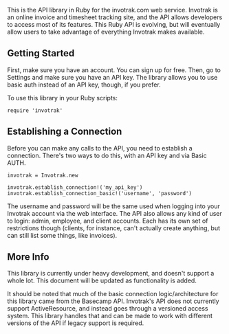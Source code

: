 This is the API library in Ruby for the invotrak.com web service.  Invotrak is an online invoice and timesheet tracking site, and the API allows developers to access most of its features.  This Ruby API is evolving, but will eventually allow users to take advantage of everything Invotrak makes available.

Getting Started
---------------
First, make sure you have an account.  You can sign up for free.  Then, go to Settings and make sure you have an API key.  The library allows you to use basic auth instead of an API key, though, if you prefer.

To use this library in your Ruby scripts:

    require 'invotrak'

Establishing a Connection
-------------------------
Before you can make any calls to the API, you need to establish a connection.  There's two ways to do this, with an API key and via Basic AUTH.

    invotrak = Invotrak.new
    
    invotrak.establish_connection!('my_api_key')
    invotrak.establish_connection_basic!('username', 'password')

The username and password will be the same used when logging into your Invotrak account via the web interface.  The API also allows any kind of user to login: admin, employee, and client accounts.  Each has its own set of restrictions though (clients, for instance, can't actually create anything, but can still list some things, like invoices).

More Info
---------
This library is currently under heavy development, and doesn't support a whole lot.  This document will be updated as functionality is added.

It should be noted that much of the basic connection logic/architecture for this library came from the Basecamp API.  Invotrak's API does not currently support ActiveResource, and instead goes through a versioned access system.  This library handles that and can be made to work with different versions of the API if legacy support is required.